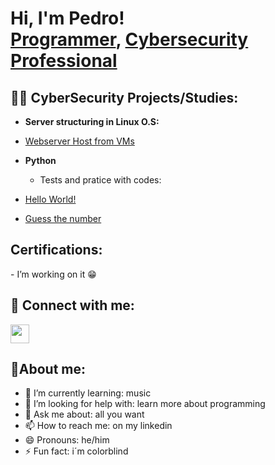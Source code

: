 <h1>Hi, I'm Pedro! <br/><a href="https://github.com/PedoroTororo">Programmer</a>, <a href="https://www.linkedin.com/in/pedro-henrique-de-lima-costa-71a0b7289">Cybersecurity Professional</a>

<h2>👨‍💻 CyberSecurity Projects/Studies:</h2>

- <b> Server structuring in Linux O.S: </b>
- [Webserver Host from VMs](https://github.com/PedoroTororo/Server-structuring-in-Linux-O.S-/blob/main/README.md)
  
- <b>Python</b>
  - <c> Tests and pratice with codes:
- [Hello World!](https://github.com/PedoroTororo/Hello-World/blob/main/README.md)
- [Guess the number](https://github.com/PedoroTororo/Guess-the-number/blob/main/README.md)

<h2> Certifications:</h2>
- I’m working on it 😁

<h2> 🤳 Connect with me:</h2>

<a href="https://www.linkedin.com/in/pedro-henrique-de-lima-costa-71a0b7289" target="_blank">
  <img src="https://cdn-icons-png.flaticon.com/512/174/174857.png" width="30" />
</a>

<h2>🙂About me:</h2>

- 🌱 I’m currently learning: music
- 🤔 I’m looking for help with: learn more about programming
- 💬 Ask me about: all you want
- 📫 How to reach me: on my linkedin
- 😄 Pronouns: he/him
- ⚡ Fun fact: i´m colorblind
